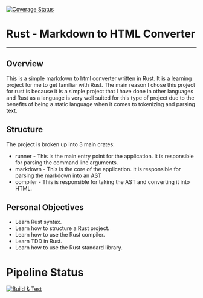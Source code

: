 [![Coverage Status](https://coveralls.io/repos/github/dfoulkes/Rust_Markdown_to_HTML_Lexer_Compiler/badge.svg)](https://coveralls.io/github/dfoulkes/Rust_Markdown_to_HTML_Lexer_Compiler)
# Rust - Markdown to HTML Converter

---

## Overview

This is a simple markdown to html converter written in Rust. It is a learning project for me to get familiar with Rust.
The main reason I chose this project for rust is because it is a simple project that I have done in other languages and
Rust as a language is very well suited for this type of project due to the benefits of being a static language when it 
comes to tokenizing and parsing text.


## Structure

The project is broken up into 3 main crates:
- runner - This is the main entry point for the application. It is responsible for parsing the command line arguments.
- markdown - This is the core of the application. It is responsible for parsing the markdown into an [AST](https://en.wikipedia.org/wiki/Abstract_syntax_tree)
- compiler - This is responsible for taking the AST and converting it into HTML.


## Personal Objectives

- Learn Rust syntax.
- Learn how to structure a Rust project.
- Learn how to use the Rust compiler.
- Learn TDD in Rust.
- Learn how to use the Rust standard library.


# Pipeline Status
[![Build & Test](https://github.com/dfoulkes/Rust_Markdown_to_HTML_Lexer_Compiler/actions/workflows/build_test.yml/badge.svg)](https://github.com/dfoulkes/Rust_Markdown_to_HTML_Lexer_Compiler/actions/workflows/build_test.yml)